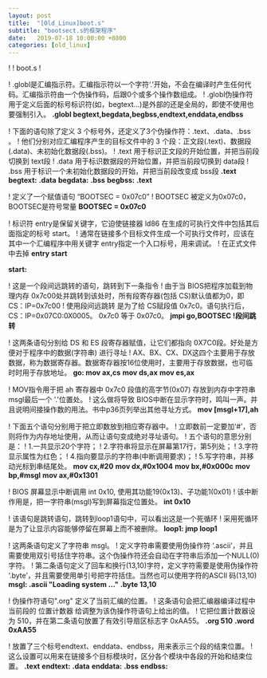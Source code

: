 ```yaml
---
layout: post
title:  "[Old_Linux]boot.s"
subtitle: "bootsect.s的框架程序"
date:   2019-07-18 10:00:00 +0800
categories: [old_linux]
---
```

! 
! boot.s 
!


! .globl是汇编指示符。汇编指示符以一个字符‘.’开始，不会在编译时产生任何代码。汇编指示符由一个伪操作码，后跟0个或多个操作数组成。
! .globl伪操作符用于定义后面的标号标识符(如，begtext...)是外部的还是全局的，即使不使用也要强制引入。
**.globl begtext,begdata,begbss,endtext,enddata,endbss**



! 下面的语句除了定义 3 个标号外，还定义了3个伪操作符：.text、.data、.bss 。
! 他们分别对应汇编程序产生的目标文件中的 3 个段：正文段(.text)、数据段(.data)、未初始化数据段(.bss)。
! .text 用于标识正文段的开始位置，并把当前段切换到 text段
! .data 用于标识数据段的开始位置，并把当前段切换到 data段
! .bss 用于标识一个未初始化数据段的开始，并把当前段改变成 bss段
**.text**
**begtext:**
**.data**
**begdata:**
**.bss**
**begbss:**
**.text**



! 定义了一个赋值语句 “BOOTSEC = 0x07c0”
! BOOTSEC 被定义为0x07c0，BOOTSEC是符号常量
**BOOTSEC = 0x07c0**



! 标识符 entry是保留关键字，它迫使链接器 ld86 在生成的可执行文件中包括其后面指定的标号 start。
! 通常在链接多个目标文件生成一个可执行文件时，应该在其中一个汇编程序中用关键字 entry指定一个入口标号，用来调试。
! 在正式文件中去掉
**entry start**


**start:**


! 这是一个段间远跳转的语句，跳转到下一条指令
! 由于当 BIOS把程序加载到物理内存 0x7c00处并跳转到该处时，所有段寄存器(包括 CS)默认值都为0，即 CS：IP=0x7c00
! 使用段间远跳转 是为了给 CS赋段值 0x7c0。语句执行后，CS：IP=0x07C0:0X0005。 0x7c0 等于 0x07c0。
	**jmpi	go,BOOTSEC !段间跳转**


! 这两条语句分别给 DS 和 ES 段寄存器赋值，让它们都指向 0X7C0段。好处是方便对于程序中的数据(字符串) 进行寻址
! AX、BX、CX、DX这四个主要用于存放数据，称为数据寄存器。数据寄存器按16位使用时，主要用于存放数据，也可临时时用于存放地址。
**go:	mov	ax,cs**
	**mov	ds,ax**
	**mov	es,ax**


! MOV指令用于把 ah 寄存器中 0x7c0 段值的高字节(0x07) 存放到内存中字符串 msgl最后一个 '.'位置处。
! 这么做将导致 BIOS中断在显示字符时，鸣叫一声。并且说明间接操作数的用法。书中p36页列举出其他寻址方式。
	**mov	[msgl+17],ah**


! 下面五个语句分别用于把立即数放到相应寄存器中。
! 立即数前一定要加‘#’，否则将作为内存地址使用，从而让语句变成绝对寻址语句。
! 五个语句的意思分别是：
! 1.一共显示20个字符；
! 2.字符串将显示在屏幕第17行，第5列处；
! 3.字符显示属性为红色；
! 4.指向要显示的字符串(中断调用要求)；
! 5.写字符串，并移动光标到串结尾处。
	**mov	cx,#20**
	**mov	dx,#0x1004**
	**mov	bx,#0x000c**
	**mov	bp,#msgl**
	**mov	ax,#0x1301**


! BIOS 屏幕显示中断调用 int 0x10, 使用其功能19(0x13)、子功能1(0x01)
! 该中断作用是，把一字符串(msgl)写到屏幕指定位置处。
	**int	0x10**


! 该语句是跳转语句，跳转到loop1语句中，可以看出这是一个死循环
! 采用死循环是为了让显示内容能够停留在屏幕上而不被删除。
**loop1:	jmp	loop1**


! 这两条语句定义了字符串 msgl。
! 定义字符串需要使用伪操作符 ‘.ascii’，并且需要使用双引号括住字符串。这个伪操作符还会自动在字符串后添加一个NULL(0)字符。
! 第二条语句定义了回车和换行(13,10)字符，定义字符需要是使用伪操作符 ‘.byte’，并且需要使用单引号把字符括住。当然也可以使用字符的ASCII 码(13,10)
**msgl:	.ascii	"Loading system ..."**
	**.byte	13,10**


! 伪操作符语句".org" 定义了当前汇编的位置。
! 这条语句会把汇编器编译过程中当前段的 位置计数器 给调整为该伪操作符语句上给出的值。
! 它把位置计数器设为 510，并在第二条语句放置了有效引导扇区标志字 0xAA55。
**.org 510**
	**.word 0xAA55**


! 放置了三个标号endtext、enddata、endbss，用来表示三个段的结束位置。
! 这么设置可以用来在链接多个目标模块时，区分各个模块中各段的开始和结束位置。
**.text**
**endtext:**
**.data**
**enddata:**
**.bss**
**endbss:**






































